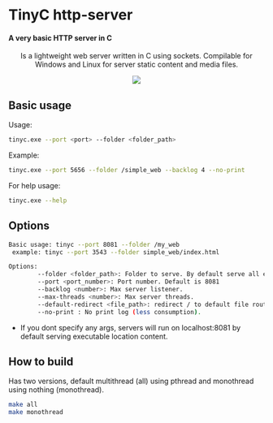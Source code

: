 # TinyC http-server
#### A very basic HTTP server in C
<center>
Is a lightweight web server written in C using sockets. Compilable for Windows and Linux for server static content and media files.


![](https://upload.wikimedia.org/wikipedia/commons/thumb/5/5b/HTTP_logo.svg/320px-HTTP_logo.svg.png)
</center>

## Basic usage
Usage:
```sh
tinyc.exe --port <port> --folder <folder_path>
```
Example:
```sh
tinyc.exe --port 5656 --folder /simple_web --backlog 4 --no-print
```
For help usage:
```sh
tinyc.exe --help
```

## Options
```sh
Basic usage: tinyc --port 8081 --folder /my_web
 example: tinyc --port 3543 --folder simple_web/index.html

Options:
        --folder <folder_path>: Folder to serve. By default serve all executable location dir content.
        --port <port_number>: Port number. Default is 8081
        --backlog <number>: Max server listener.
        --max-threads <number>: Max server threads.
        --default-redirect <file_path>: redirect / to default file route.
        --no-print : No print log (less consumption).
```
* If you dont specify any args, servers will run on localhost:8081 by default serving executable location content.

## How to build
Has two versions, default multithread (all) using pthread and monothread using nothing (monothread).
```sh
make all
make monothread
```
